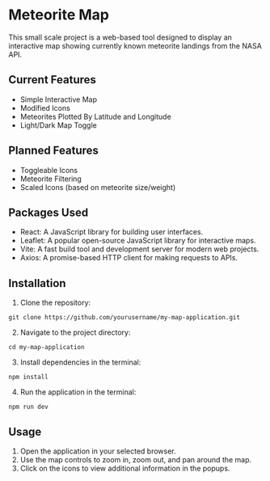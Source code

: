 # Meteorite Map

This small scale project is a web-based tool designed to display an interactive map showing currently known meteorite landings from the NASA API.

## Current Features

- Simple Interactive Map
- Modified Icons
- Meteorites Plotted By Latitude and Longitude
- Light/Dark Map Toggle

## Planned Features

- Toggleable Icons
- Meteorite Filtering
- Scaled Icons (based on meteorite size/weight)

## Packages Used

- React: A JavaScript library for building user interfaces.
- Leaflet: A popular open-source JavaScript library for interactive maps.
- Vite: A fast build tool and development server for modern web projects.
- Axios: A promise-based HTTP client for making requests to APIs.

## Installation

1. Clone the repository:

```
git clone https://github.com/yourusername/my-map-application.git
```

2. Navigate to the project directory:

```
cd my-map-application
```

3. Install dependencies in the terminal:

```
npm install
```

4. Run the application in the terminal:

```
npm run dev
```

## Usage

1. Open the application in your selected browser.
2. Use the map controls to zoom in, zoom out, and pan around the map.
3. Click on the icons to view additional information in the popups.
